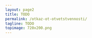 ```yaml
---
layout: page2
title: TODO
permalink: /otkaz-ot-otvetstvennosti/
tagline: TODO
topimage: 720x200.png
---
```

